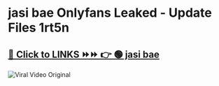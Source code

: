 
 # jasi bae Onlyfans Leaked - Update Files 1rt5n

## <h2><a href="https://clipsfans.com/jasi_bae&ref=git">🔗 Click to LINKS ⏩⏩ 👉 🟢 jasi bae </a></h2>

<a href="https://clipsfans.com/jasi_bae&ref=git" rel="nofollow" data-target="animated-image.originalLink"><img src="https://i.ibb.co.com/xMMVF88/686577567.gif" alt="Viral Video Original" style="max-width: 100%; display: inline-block;" data-target="animated-image.originalImage"></a>

